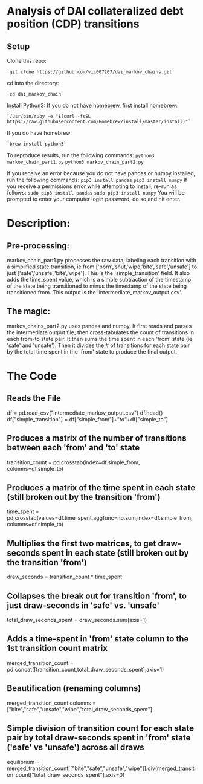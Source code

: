 # Analysis of DAI collateralized debt position (CDP) transitions

## Setup

Clone this repo:

    `git clone https://github.com/vic007207/dai_markov_chains.git`

cd into the directory:

    `cd dai_markov_chain`

Install Python3:
  If you do not have homebrew, first install homebrew:

    `/usr/bin/ruby -e "$(curl -fsSL https://raw.githubusercontent.com/Homebrew/install/master/install)"`
  
  If you do have homebrew:

    `brew install python3`

To reproduce results, run the following commands:
    `python3 markov_chain_part1.py`
    `python3 markov_chain_part2.py`

If you receive an error because you do not have pandas or numpy installed, run the following commands:
    `pip3 install pandas`
    `pip3 install numpy`
    If you receive a permissions error while attempting to install, re-run as follows:
        `sudo pip3 install pandas`
        `sudo pip3 install numpy`
        You will be prompted to enter your computer login password, do so and hit enter.
    
# Description:

## Pre-processing:
markov_chain_part1.py processes the raw data, labeling each transition with a simplified state transition, ie from ['born','shut,'wipe,'bite','safe','unsafe'] to just ['safe','unsafe','bite','wipe']. This is the 'simple_transition' field. It also adds the time_spent value, which is a simple subtraction of the timestamp of the state being transitioned to minus the timestamp of the state being transitioned from. This output is the 'intermediate_markov_output.csv'.
    
## The magic:
markov_chains_part2.py uses pandas and numpy. It first reads and parses the intermediate output file, then cross-tabulates the count of transitions in each from-to state pair. It then sums the time spent in each 'from' state (ie 'safe' and 'unsafe'). Then it divides the # of transitions for each state pair by the total time spent in the 'from' state to produce the final output.

# The Code

## Reads the File
df = pd.read_csv("intermediate_markov_output.csv")
df.head()
df["simple_transition"] = df["simple_from"]+"_to_"+df["simple_to"]

## Produces a matrix of the number of transitions between each 'from' and 'to' state
transition_count = pd.crosstab(index=df.simple_from, columns=df.simple_to)

## Produces a matrix of the time spent in each state (still broken out by the transition 'from')
time_spent = pd.crosstab(values=df.time_spent,aggfunc=np.sum,index=df.simple_from, columns=df.simple_to)

## Multiplies the first two matrices, to get draw-seconds spent in each state (still broken out by the transition 'from')
draw_seconds = transition_count * time_spent

## Collapses the break out for transition 'from', to just draw-seconds in 'safe' vs. 'unsafe'
total_draw_seconds_spent = draw_seconds.sum(axis=1)

## Adds a time-spent in 'from' state column to the 1st transition count matrix
merged_transition_count = pd.concat([transition_count,total_draw_seconds_spent],axis=1)

## Beautification (renaming columns)
merged_transition_count.columns = ["bite","safe","unsafe","wipe","total_draw_seconds_spent"]

## Simple division of transition count for each state pair by total draw-seconds spent in 'from' state ('safe' vs 'unsafe') across all draws
equilibrium = merged_transition_count[["bite","safe","unsafe","wipe"]].div(merged_transition_count["total_draw_seconds_spent"],axis=0)
